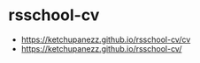 # rsschool-cv
- https://ketchupanezz.github.io/rsschool-cv/cv
- https://ketchupanezz.github.io/rsschool-cv/
